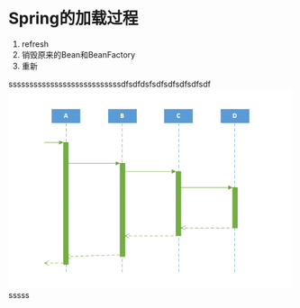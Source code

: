 # Spring的加载过程

1. refresh
2. 销毁原来的Bean和BeanFactory
3. 重新

sssssssssssssssssssssssssssdfsdfdsfsdfsdfsdfsdfsdf![](images/aaa.png)sssss